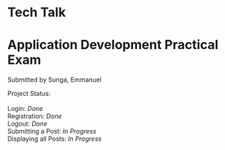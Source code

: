 # Tech Talk
# Application Development Practical Exam

Submitted by Sunga, Emmanuel

Project Status: </br> </br>
  Login:                 *Done* </br>
  Registration:          *Done* </br>
  Logout:                *Done* </br>
  Submitting a Post:     *In Progress* </br>
  Displaying all Posts:  *In Progress* </br>

